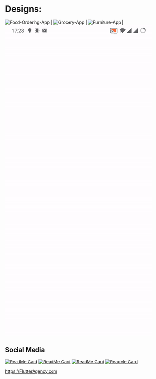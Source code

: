 
# Designs:

![Food-Ordering-App](https://flutteragency.com/wp-content/uploads/2020/07/Food-Ordering-App.gif) | ![Grocery-App](https://flutteragency.com/wp-content/uploads/2020/07/Grocery-App.gif) | ![Furniture-App](https://flutteragency.com/wp-content/uploads/2020/07/Webp.net-gifmaker.gif) | ![Login-Design](https://github.com/maheshbosctechlabs/flutter_login_animation/blob/master/login-animation.gif)




## Social Media


[![ReadMe Card](https://img.shields.io/badge/youtube-%23FF0000.svg?&style=for-the-badge&logo=youtube&logoColor=white)](https://www.youtube.com/channel/UCQp3j50Q3tdkZVwYt-eEz9A/)
[![ReadMe Card](https://img.shields.io/badge/twitter-%231DA1F2.svg?&style=for-the-badge&logo=twitter&logoColor=white)](https://twitter.com/AgencyFlutter)
[![ReadMe Card](https://img.shields.io/badge/facebook-%231877F2.svg?&style=for-the-badge&logo=facebook&logoColor=white)](https://www.facebook.com/FlutterAgency)
[![ReadMe Card](https://img.shields.io/badge/linkedin-%230077B5.svg?&style=for-the-badge&logo=linkedin&logoColor=white)](https://www.linkedin.com/company/flutter-agency/)
 


https://FlutterAgency.com
